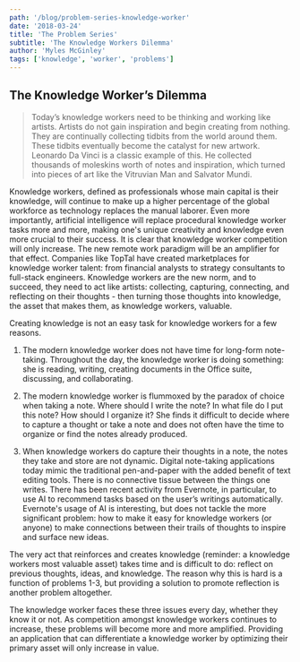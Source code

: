 ```yaml
---
path: '/blog/problem-series-knowledge-worker'
date: '2018-03-24'
title: 'The Problem Series'
subtitle: 'The Knowledge Workers Dilemma'
author: 'Myles McGinley'
tags: ['knowledge', 'worker', 'problems']
---
```


## The Knowledge Worker’s Dilemma

> Today’s knowledge workers need to be thinking and working like artists. Artists do not gain inspiration and begin creating from nothing. They are continually collecting tidbits from the world around them. These tidbits eventually become the catalyst for new artwork. Leonardo Da Vinci is a classic example of this. He collected thousands of moleskins worth of notes and inspiration, which turned into pieces of art like the Vitruvian Man and Salvator Mundi.

Knowledge workers, defined as professionals whose main capital is their knowledge, will continue to make up a higher percentage of the global workforce as technology replaces the manual laborer. Even more importantly, artificial intelligence will replace procedural knowledge worker tasks more and more, making one's unique creativity and knowledge even more crucial to their success. It is clear that knowledge worker competition will only increase. The new remote work paradigm will be an amplifier for that effect. Companies like TopTal have created marketplaces for knowledge worker talent: from financial analysts to strategy consultants to full-stack engineers. Knowledge workers are the new norm, and to succeed, they need to act like artists: collecting, capturing, connecting, and reflecting on their thoughts - then turning those thoughts into knowledge, the asset that makes them, as knowledge workers, valuable.

Creating knowledge is not an easy task for knowledge workers for a few reasons.

1. The modern knowledge worker does not have time for long-form note-taking. Throughout the day, the knowledge worker is doing something: she is reading, writing, creating documents in the Office suite, discussing, and collaborating.

2. The modern knowledge worker is flummoxed by the paradox of choice when taking a note. Where should I write the note? In what file do I put this note? How should I organize it? She finds it difficult to decide where to capture a thought or take a note and does not often have the time to organize or find the notes already produced.

3. When knowledge workers do capture their thoughts in a note, the notes they take and store are not dynamic. Digital note-taking applications today mimic the traditional pen-and-paper with the added benefit of text editing tools. There is no connective tissue between the things one writes. There has been recent activity from Evernote, in particular, to use AI to recommend tasks based on the user’s writings automatically. Evernote's usage of AI is interesting, but does not tackle the more significant problem: how to make it easy for knowledge workers (or anyone) to make connections between their trails of thoughts to inspire and surface new ideas.

The very act that reinforces and creates knowledge (reminder: a knowledge workers most valuable asset) takes time and is difficult to do: reflect on previous thoughts, ideas, and knowledge. The reason why this is hard is a function of problems 1-3, but providing a solution to promote reflection is another problem altogether.

The knowledge worker faces these three issues every day, whether they know it or not. As competition amongst knowledge workers continues to increase, these problems will become more and more amplified. Providing an application that can differentiate a knowledge worker by optimizing their primary asset will only increase in value.
